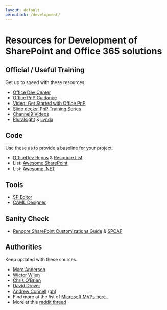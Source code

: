 ```yaml
---
layout: default
permalink: /development/
---
```


# Resources for Development of SharePoint and Office 365 solutions

## Official / Useful Training  

Get up to speed with these resources.

*   [Office Dev Center](https://dev.office.com/sharepoint)
*   [Office PnP Guidance](https://github.com/SharePoint/PnP-Guidance)
*   [Video: Get Started with Office PnP](https://channel9.msdn.com/blogs/OfficeDevPnP/PnP-Web-Cast-How-to-get-started-with-Office-Dev-PnP)
*   [Slide decks: PnP Training Series](https://github.com/OfficeDev/TrainingContent/tree/master/SharePoint)
*   [Channel9 Videos](http://channel9.msdn.com/Tags/sharepoint)
*   [Pluralsight](http://pluralsight.net) & [Lynda](http://lynda.com)

## Code

Use these as to provide a baseline for your project.

*   [OfficeDev Repos](https://github.com/OfficeDev) & [Resource List](https://dev.office.com/patterns-and-practices-resources)
*   List: [Awesome SharePoint](https://github.com/BSUG/awesome-sharepoint)
*   List: [Awesome .NET](https://github.com/quozd/awesome-dotnet)

## Tools

* [SP Editor](https://www.reddit.com/r/sharepoint/comments/677cq0/sp_editor_this_chrome_extension_adds_a_sharepoint/)
* [CAML Designer](http://www.camldesigner.com/)

## Sanity Check

*   [Rencore SharePoint Customizations Guide](https://rencore.com/sharepoint-customizations-guide/) & [SPCAF](https://rencore.com)

## Authorities

Keep updated with these sources.

*   [Marc Anderson](http://sympmarc.com/)
*   [Wictor Wilen](http://www.wictorwilen.se/)
*   [Chris O’Brien](http://www.sharepointnutsandbolts.com/)
*   [David Drever](http://prairiedeveloper.com/)
*   [Andrew Connell](http://www.andrewconnell.com/) ([gh](https://github.com/andrewconnell))
*   Find more at the list of [Microsoft MVPs here](https://mvp.microsoft.com/en-us/MvpSearch?ex=Office+Servers+and+Services)…
*   More at this [reddit thread](https://www.reddit.com/r/sharepoint/comments/3xur5o/useful_sharepoint_dev_tools/)
